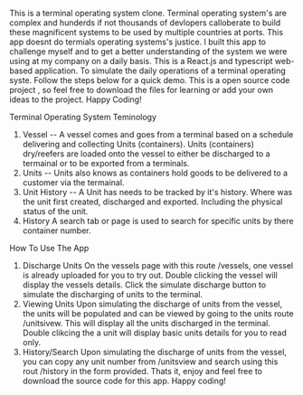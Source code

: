 This is a terminal operating system clone. Terminal operating system's are 
complex and hunderds if not thousands of devlopers calloberate to build these magnificent systems to be used by multiple countries at ports. This app doesnt do termials operating systems's justice. I built this app to challenge myself and to 
get a better understanding of the system we were using at my company on a daily basis. This is a React.js and typescript web-based application. To simulate the daily operations of a terminal operating syste. Follow the steps below for a quick 
demo. This is a open source code project , so feel free to download the files
for learning or add your own ideas to the project. Happy Coding!

Terminal Operating System Teminology
1) Vessel -- 
    A vessel comes and goes from a terminal based on a schedule delivering and collecting Units (containers).
    Units (containers) dry/reefers are loaded onto the vessel to either be discharged to a termainal or to be exported from a terminals.
2) Units -- 
    Units also knows as containers hold goods to be delivered to a customer via the termainal. 
3) Unit History -- 
    A Unit has needs to be tracked by it's history. Where was the unit first created, discharged and exported. Including the physical status of the unit.
4) History
    A search tab or page is used to search for specific units by there container number.

How To Use The App

1) Discharge Units
    On the vessels page with this route /vessels, one vessel is already uploaded for you to try out.
    Double clicking the vessel will display the vessels details. Click the simulate discharge button to 
    simulate the discharging of units to the terminal.
2) Viewing Units
    Upon simulating the discharge of units from the vessel, the units will be populated and can be viewed
    by going to the units route /unitsivew.
    This will display all the units discharged in the terminal. 
    Double clikcing the a unit will display basic units details for you to read only.
3) History/Search
    Upon simulating the discharge of units from the vessel, you can copy any unit number from /unitsview and
    search using this rout /history in the form provided.
Thats it, enjoy and feel free to download the source code for this app. Happy coding!
